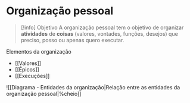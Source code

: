 # Organização pessoal

> [!info] Objetivo
> A organização pessoal tem o objetivo de organizar **atividades** de **coisas** (valores, vontades, funções, desejos) que preciso, posso ou apenas quero executar.

Elementos da organização

- [[Valores]]
- [[Épicos]]
- [[Execuções]]

![[Diagrama - Entidades da organização|Relação entre as entidades da organização pessoal|%cheio]]

